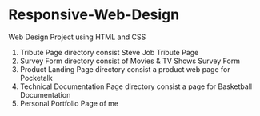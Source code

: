 # Responsive-Web-Design
Web Design Project using HTML and CSS<br>
1. Tribute Page directory consist Steve Job Tribute Page<br>
2. Survey Form directory consist of Movies & TV Shows Survey Form<br>
3. Product Landing Page directory consist a product web page for Pocketalk<br>
4. Technical Documentation Page directory consist a page for Basketball Documentation<br>
5. Personal Portfolio Page of me
